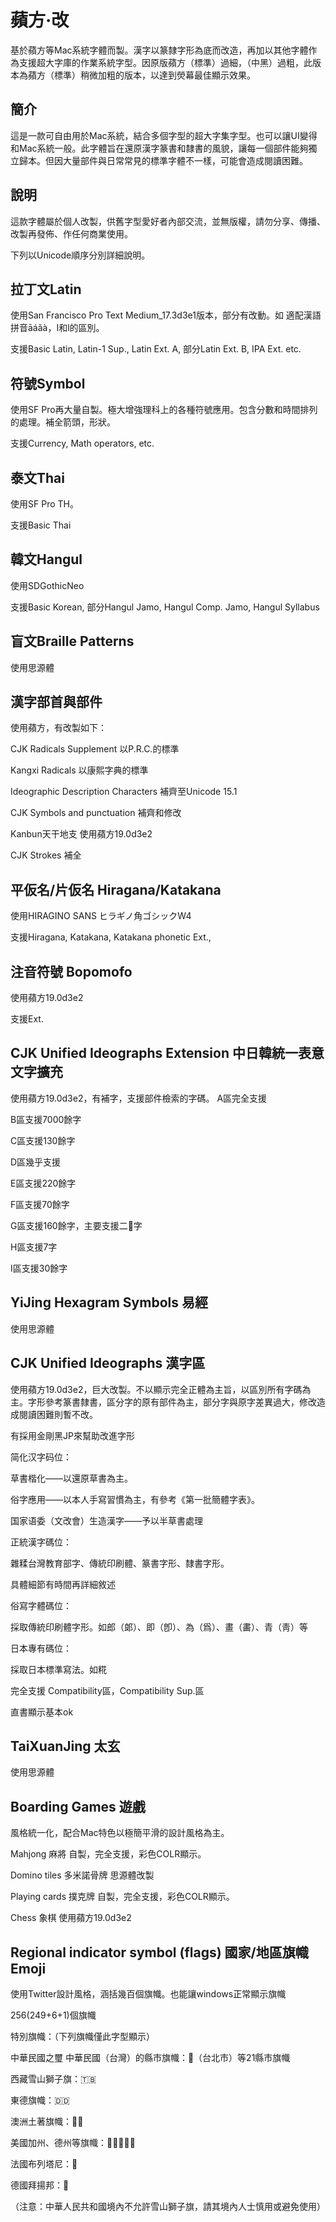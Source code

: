 # 蘋方·改
基於蘋方等Mac系統字體而製。漢字以篆隸字形為底而改造，再加以其他字體作為支援超大字庫的作業系統字型。因原版蘋方（標準）過細，（中黑）過粗，此版本為蘋方（標準）稍微加粗的版本，以達到熒幕最佳顯示效果。

## 簡介
這是一款可自由用於Mac系統，結合多個字型的超大字集字型。也可以讓UI變得和Mac系統一般。此字體旨在還原漢字篆書和隸書的風貌，讓每一個部件能夠獨立歸本。但因大量部件與日常常見的標準字體不一樣，可能會造成閱讀困難。

## 說明
這款字體屬於個人改製，供舊字型愛好者內部交流，並無版權，請勿分享、傳播、改製再發佈、作任何商業使用。

下列以Unicode順序分別詳細說明。

## 拉丁文Latin 
使用San Francisco Pro Text Medium_17.3d3e1版本，部分有改動。如 適配漢語拼音āáǎà，I和l的區別。

支援Basic Latin, Latin-1 Sup., Latin Ext. A, 部分Latin Ext. B, IPA Ext. etc.

## 符號Symbol
使用SF Pro再大量自製。極大增強理科上的各種符號應用。包含分數和時間排列的處理。補全箭頭，形狀。

支援Currency, Math operators, etc.

## 泰文Thai
使用SF Pro TH。

支援Basic Thai

## 韓文Hangul
使用SDGothicNeo

支援Basic Korean, 部分Hangul Jamo, Hangul Comp. Jamo, Hangul Syllabus

## 盲文Braille Patterns
使用思源體

## 漢字部首與部件
使用蘋方，有改製如下：

CJK Radicals Supplement 以P.R.C.的標準

Kangxi Radicals 以康熙字典的標準

Ideographic Description Characters 補齊至Unicode 15.1

CJK Symbols and punctuation 補齊和修改

Kanbun天干地支 使用蘋方19.0d3e2

CJK Strokes 補全

## 平仮名/片仮名 Hiragana/Katakana
使用HIRAGINO SANS ヒラギノ角ゴシックW4

支援Hiragana, Katakana, Katakana phonetic Ext., 

## 注音符號 Bopomofo
使用蘋方19.0d3e2

支援Ext.

## CJK Unified Ideographs Extension 中日韓統一表意文字擴充
使用蘋方19.0d3e2，有補字，支援部件檢索的字碼。
A區完全支援

B區支援7000餘字

C區支援130餘字

D區幾乎支援

E區支援220餘字

F區支援70餘字

G區支援160餘字，主要支援二𫈉字

H區支援7字

I區支援30餘字

## YiJing Hexagram Symbols 易經
使用思源體

## CJK Unified Ideographs 漢字區
使用蘋方19.0d3e2，巨大改製。不以顯示完全正體為主旨，以區別所有字碼為主。字形參考篆書隸書，區分字的原有部件為主，部分字與原字差異過大，修改造成閱讀困難則暫不改。

有採用金剛黑JP來幫助改進字形

简化汉字码位：

草書楷化——以還原草書為主。

俗字應用——以本人手寫習慣為主，有參考《第一批簡體字表》。

国家语委（文改會）生造漢字——予以半草書處理

正統漢字碼位：

雜糅台灣教育部字、傳統印刷體、篆書字形、隸書字形。

具體細節有時間再詳細敘述

俗寫字體碼位：

採取傳統印刷體字形。如郎（郞）、即（卽）、為（爲）、畫（畵）、青（靑）等

日本專有碼位：

採取日本標準寫法。如糀

完全支援 Compatibility區，Compatibility Sup.區

直書顯示基本ok

## TaiXuanJing 太玄
使用思源體

## Boarding Games 遊戲
風格統一化，配合Mac特色以極簡平滑的設計風格為主。

Mahjong 麻將
自製，完全支援，彩色COLR顯示。

Domino tiles 多米諾骨牌
思源體改製

Playing cards 撲克牌
自製，完全支援，彩色COLR顯示。

Chess 象棋
使用蘋方19.0d3e2

## Regional indicator symbol (flags) 國家/地區旗幟Emoji
使用Twitter設計風格，涵括幾百個旗幟。也能讓windows正常顯示旗幟

256(249+6+1)個旗幟

特別旗幟：（下列旗幟僅此字型顯示）

中華民國之璽 中華民國（台灣）的縣市旗幟：🏴󠁴󠁷󠁴󠁰󠁥󠁿（台北市）等21縣市旗幟

西藏雪山獅子旗：🇹🇧

東德旗幟：🇩🇩

澳洲土著旗幟：🏴‍🦘

美國加州、德州等旗幟：🏴󠁵󠁳󠁡󠁫󠁿🏴󠁵󠁳󠁣󠁡󠁿🏴󠁵󠁳󠁤󠁣󠁿🏴󠁵󠁳󠁴󠁸󠁿🏴󠁵󠁳󠁰󠁲󠁿

法國布列塔尼：🏴󠁦󠁲󠁢󠁲󠁥󠁿

德國拜揚邦：🏴󠁤󠁥󠁢󠁹󠁿

（注意：中華人民共和國境內不允許雪山獅子旗，請其境內人士慎用或避免使用）






